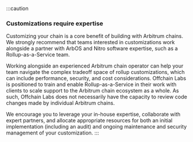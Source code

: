 :::caution

### Customizations require expertise

Customizing your chain is a core benefit of building with Arbitrum chains. We strongly recommend that teams interested in customizations work alongside a
partner with ArbOS and Nitro software expertise, such as a Rollup-as-a-Service team.

Working alongside an experienced Arbitrum chain operator can help your team navigate the complex tradeoff space of rollup customizations, which can include
performance, security, and cost considerations. Offchain Labs is positioned to train and enable Rollup-as-a-Service in their work with clients to scale support
to the Arbitrum chain ecosystem as a whole. As such, Offchain Labs does not necessarily have the capacity to review code changes made by individual Arbitrum
chains.

We encourage you to leverage your in-house expertise, collaborate with expert partners, and allocate appropriate resources for both an initial implementation
(including an audit) and ongoing maintenance and security management of your customization. :::
